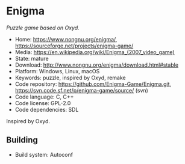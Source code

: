# Enigma

_Puzzle game based on Oxyd._

- Home: https://www.nongnu.org/enigma/, https://sourceforge.net/projects/enigma-game/
- Media: <https://en.wikipedia.org/wiki/Enigma_(2007_video_game)>
- State: mature
- Download: http://www.nongnu.org/enigma/download.html#stable
- Platform: Windows, Linux, macOS
- Keywords: puzzle, inspired by Oxyd, remake
- Code repository: https://github.com/Enigma-Game/Enigma.git, https://svn.code.sf.net/p/enigma-game/source/ (svn)
- Code language: C, C++
- Code license: GPL-2.0
- Code dependencies: SDL

Inspired by Oxyd.

## Building

- Build system: Autoconf

